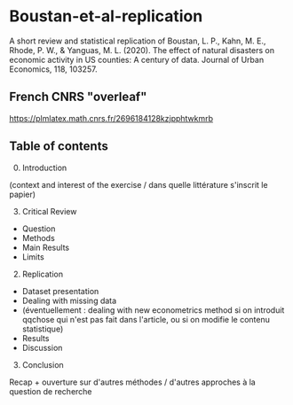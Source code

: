 # Boustan-et-al-replication
A short review and statistical replication of Boustan, L. P., Kahn, M. E., Rhode, P. W., &amp; Yanguas, M. L. (2020). The effect of natural disasters on economic activity in US counties: A century of data. Journal of Urban Economics, 118, 103257.

## French CNRS "overleaf"
https://plmlatex.math.cnrs.fr/2696184128kzjpphtwkmrb 

## Table of contents
0. Introduction

(context and interest of the exercise / dans quelle littérature s'inscrit le papier)

3. Critical Review
- Question
- Methods 
- Main Results
- Limits

2. ⁠Replication
- Dataset presentation
- Dealing with missing data
- (éventuellement : dealing with new econometrics method si on introduit qqchose qui n'est pas fait dans l'article, ou si on modifie le contenu statistique)
- Results
- Discussion

3. Conclusion

Recap + ouverture sur d'autres méthodes / d'autres approches à la question de recherche
